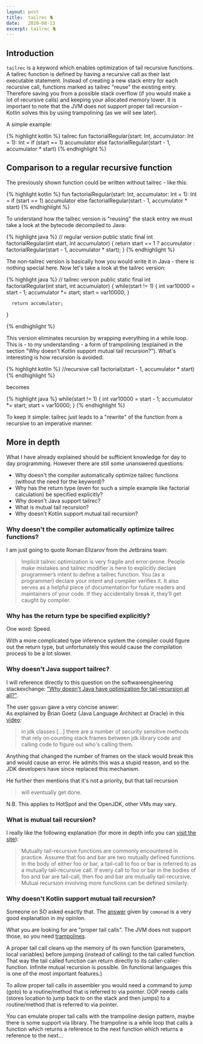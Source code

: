 ```yaml
---
layout: post
title:  tailrec 🐈
date:   2020-08-13
excerpt: tailrec 🐈
---
```

## Introduction
`tailrec` is a keyword which enables optimization of tail recursive functions. A tailrec function is defined by having a recursive call as their last executable statement. Instead of creating a new stack entry for each recursive call, functions marked as tailrec "reuse" the existing entry. Therefore saving you from a possible stack overflow (if you would make a lot of recursive calls) and keeping your allocated memory lower. It is important to note that the JVM does not support proper tail recursion - Kotlin solves this by using trampolining (as we will see later).

 A simple example:

{% highlight kotlin %}
tailrec fun factorialRegular(start: Int, accumulator: Int = 1): Int =
    if (start == 1) accumulator
    else factorialRegular(start - 1, accumulator * start)
{% endhighlight %}

## Comparison to a regular recursive function
The previously shown function could be written without tailrec - like this:

{% highlight kotlin %}
fun factorialRegular(start: Int, accumulator: Int = 1): Int =
    if (start == 1) accumulator
    else factorialRegular(start - 1, accumulator * start)
{% endhighlight %}

To understand how the tailrec version is "reusing" the stack entry we must take a look at the bytecode decompiled to Java:

{% highlight java %}
// regular version
public static final int factorialRegular(int start, int accumulator) {
    return start == 1 ? accumulator : factorialRegular(start - 1, accumulator * start);
}
{% endhighlight %}

The non-tailrec version is basically how you would write it in Java - there is nothing special here.
Now let's take a look at the tailrec version: 

{% highlight java %}
// tailrec version
   public static final int factorialRegular(int start, int accumulator) {
      while(start != 1) {
         int var10000 = start - 1;
         accumulator *= start;
         start = var10000;
      }

      return accumulator;
   }

{% endhighlight %}

This version eliminates recursion by wrapping everything in a while loop. This is - to my understanding - a form of trampolining (explained in the section "Why doesn't Kotlin support mutual tail recursion?"). What's interesting is how recursion is avoided:

{% highlight kotlin %}
//recursive call
factorial(start - 1, accumulator * start)
{% endhighlight %}

becomes

{% highlight java %}
while(start != 1) {
    int var10000 = start - 1;
    accumulator *= start;
    start = var10000;
}
{% endhighlight %}

To keep it simple: tailrec just leads to a "rewrite" of the function from a recursive to an imperative manner.  

## More in depth
What I have already explained should be sufficient knowledge for day to day programming. However there are still some unanswered questions:
- Why doesn't the compiler automatically optimize tailrec functions (without the need for the keyword)?
- Why has the return type (even for such a simple example like factorial calculation) be specified explicitly?
- Why doesn't Java support tailrec?
- What is mutual tail recursion?
- Why doesn't Kotlin support mutual tail recursion?

### Why doesn't the compiler automatically optimize tailrec functions?
I am just going to quote Roman Elizarov from the Jetbrains team:
> Implicit tailrec optimization is very fragile and error-prone. People make mistakes and tailrec modifier is here to explicitly declare programmer’s intent to define a tailrec function. You (as a programmer) declare your intent and compiler verifies it. It also serves as a helpful piece of documentation for future readers and maintainers of your code. If they accidentally break it, they’ll get caught by compiler.

### Why has the return type be specified explicitly?
One word: Speed. 

With a more complicated type inference system the compiler could figure out the return type, but unfortunately this would cause the compilation process
to be a lot slower.

### Why doesn't Java support tailrec?
I will reference directly to this question on the softwareengineering stackexchange: ["Why doesn't Java have optimization for tail-recursion at all?"](https://softwareengineering.stackexchange.com/questions/272061/why-doesnt-java-have-optimization-for-tail-recursion-at-all).

The user `ggovan` gave a very concise answer:  
As explained by Brian Goetz (Java Language Architect at Oracle) in this [video](https://www.youtube.com/watch?v=2y5Pv4yN0b0&t=1h02m18s):

> in jdk classes [...] there are a number of security sensitive methods that rely on counting stack frames between jdk library code and calling code to figure out who's calling them.

Anything that changed the number of frames on the stack would break this and would cause an error.  He admits this was a stupid reason, and so the JDK developers have since replaced this mechanism.

He further then mentions that it's not a priority, but that tail recursion

> will eventually get done.

N.B. This applies to HotSpot and the OpenJDK, other VMs may vary.

### What is mutual tail recursion?
I really like the following explanation (for more in depth info you can [visit the site](https://www.cs.bu.edu/~hwxi/ATS/DOCUMENT/TUTORIALATS/HTML/c244.html)):
> Mutually tail-recursive functions are commonly encountered in practice. Assume that foo and bar are two mutually defined functions. In the body of either foo or bar, a tail-call to foo or bar is referred to as a mutually tail-recursive call. If every call to foo or bar in the bodies of foo and bar are tail-call, then foo and bar are mutually tail-recursive. Mutual recursion involving more functions can be defined similarly.

### Why doesn't Kotlin support mutual tail recursion?
Someone on SO asked exactly that. The [answer](https://stackoverflow.com/a/44626117/8011713) given by `comonad` is a very good explanation in my opinion.

What you are looking for are "proper tail calls". The JVM does not support those, so you need [trampolines](https://en.wikipedia.org/wiki/Tail_call#Through_trampolining).

A proper tail call cleans up the memory of its own function (parameters, local variables) before jumping (instead of calling) to the tail called function. That way the tail called function can return directly to its caller-caller-function. Infinite mutual recursion is possible. (In functional languages this is one of the most important features.)

To allow proper tail calls in assembler you would need a command to jump (goto) to a routine/method that is referred to via pointer. OOP needs calls (stores location to jump back to on the stack and then jumps) to a routine/method that is referred to via pointer.

You can emulate proper tail calls with the trampoline design pattern, maybe there is some support via library.
The trampoline is a while loop that calls a function which returns a reference to the next function which returns a reference to the next...
